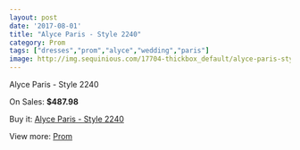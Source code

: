 ```yaml
---
layout: post
date: '2017-08-01'
title: "Alyce Paris - Style 2240"
category: Prom
tags: ["dresses","prom","alyce","wedding","paris"]
image: http://img.sequinious.com/17704-thickbox_default/alyce-paris-style-2240.jpg
---
```

Alyce Paris - Style 2240

On Sales: **$487.98**
<a href="https://www.sequinious.com/prom/8328-alyce-paris-style-2240.html"><amp-img layout="responsive" width="600" height="600" src="//img.sequinious.com/17704-thickbox_default/alyce-paris-style-2240.jpg" alt="Alyce Paris - Style 2240 0" /></a>
<a href="https://www.sequinious.com/prom/8328-alyce-paris-style-2240.html"><amp-img layout="responsive" width="600" height="600" src="//img.sequinious.com/17706-thickbox_default/alyce-paris-style-2240.jpg" alt="Alyce Paris - Style 2240 1" /></a>
<a href="https://www.sequinious.com/prom/8328-alyce-paris-style-2240.html"><amp-img layout="responsive" width="600" height="600" src="//img.sequinious.com/17705-thickbox_default/alyce-paris-style-2240.jpg" alt="Alyce Paris - Style 2240 2" /></a>

Buy it: [Alyce Paris - Style 2240](https://www.sequinious.com/prom/8328-alyce-paris-style-2240.html "Alyce Paris - Style 2240")

View more: [Prom](https://www.sequinious.com/7-prom "Prom")